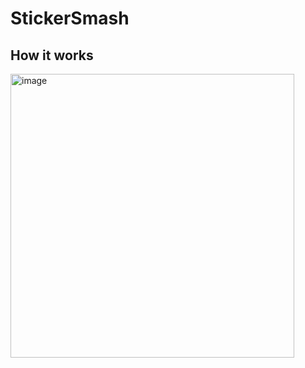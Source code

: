 # StickerSmash

## How it works

<img width="454" alt="image" src="https://github.com/user-attachments/assets/30523b92-a4b8-4f32-ae65-9f0f8937cca5">
